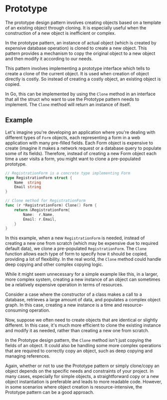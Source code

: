 # Prototype

The prototype design pattern involves creating objects based on a template of an existing object through cloning. It is especially useful when the construction of a new object is inefficient or complex.

In the prototype pattern, an instance of actual object (which is created by expensive database operation) is cloned to create a new object. This pattern provides a mechanism to copy the original object to a new object and then modify it according to our needs.

This pattern involves implementing a prototype interface which tells to create a clone of the current object. It is used when creation of object directly is costly. So instead of creating a costly object, an existing object is copied.

In Go, this can be implemented by using the `Clone` method in an interface that all the struct who want to use the Prototype pattern needs to implement. The `Clone` method will return an instance of itself.

## Example

Let's imagine you're developing an application where you're dealing with different types of `Form` objects, each representing a form in a web application with many pre-filled fields. Each Form object is expensive to create (imagine it makes a network request or a database query to populate some of its fields). Therefore, instead of creating a new Form object each time a user visits a form, you might want to clone a pre-populated prototype.

```go
// RegistrationForm is a concrete type implementing Form
type RegistrationForm struct {
	Name  string
	Email string
}

// Clone method for RegistrationForm
func (r *RegistrationForm) Clone() Form {
	return &RegistrationForm{
		Name:  r.Name,
		Email: r.Email,
	}
}
```

In this example, when a new `RegistrationForm` is needed, instead of creating a new one from scratch (which may be expensive due to required default data), we clone a pre-populated `RegistrationForm`. The `Clone` function allows each type of form to specify how it should be copied, providing a lot of flexibility. In the real world, the `Clone` method could handle deep copying and other complex copying logic.

While it might seem unnecessary for a simple example like this, in a larger, more complex system, creating a new instance of an object can sometimes be a relatively expensive operation in terms of resources.

Consider a case where the constructor of a class makes a call to a database, retrieves a large amount of data, and populates a complex object graph. In this case, creating a new instance is a time and resource-consuming operation.

Now, suppose we often need to create objects that are identical or slightly different. In this case, it's much more efficient to clone the existing instance and modify it as needed, rather than creating a new one from scratch.

In the Prototype design pattern, the `Clone` method isn't just copying the fields of an object. It could also be handling some more complex operations that are required to correctly copy an object, such as deep copying and managing references.

Again, whether or not to use the Prototype pattern or simply clone/copy an object depends on the specific needs and constraints of your project. In many cases, especially for simple objects, a straightforward copy or a new object instantiation is preferable and leads to more readable code. However, in some scenarios where object creation is resource-intensive, the Prototype pattern can be a good approach.
